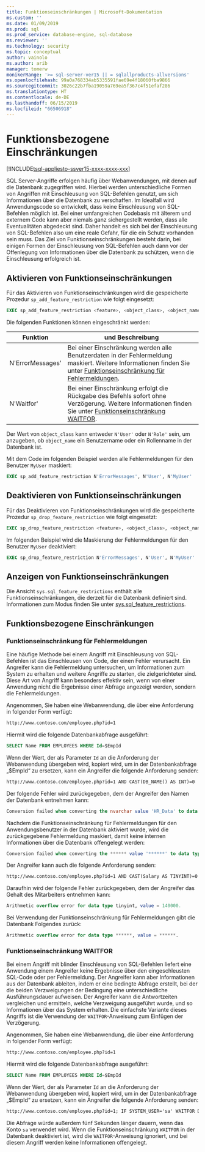 ```yaml
---
title: Funktionseinschränkungen | Microsoft-Dokumentation
ms.custom: ''
ms.date: 01/09/2019
ms.prod: sql
ms.prod_service: database-engine, sql-database
ms.reviewer: ''
ms.technology: security
ms.topic: conceptual
author: vainolo
ms.author: arib
manager: tomerw
monikerRange: '>= sql-server-ver15 || = sqlallproducts-allversions'
ms.openlocfilehash: 99a0a768334ab5335591fae69e4f18060fba9866
ms.sourcegitcommit: 3026c22b7fba19059a769ea5f367c4f51efaf286
ms.translationtype: HT
ms.contentlocale: de-DE
ms.lasthandoff: 06/15/2019
ms.locfileid: "66506918"
---
```

# <a name="feature-restrictions"></a>Funktionsbezogene Einschränkungen

[!INCLUDE[tsql-appliesto-ssver15-xxxx-xxxx-xxx](../../includes/tsql-appliesto-ssver15-xxxx-xxxx-xxx.md)]

SQL Server-Angriffe erfolgen häufig über Webanwendungen, mit denen auf die Datenbank zugegriffen wird. Hierbei werden unterschiedliche Formen von Angriffen mit Einschleusung von SQL-Befehlen genutzt, um sich Informationen über die Datenbank zu verschaffen.  Im Idealfall wird Anwendungscode so entwickelt, dass keine Einschleusung von SQL-Befehlen möglich ist.  Bei einer umfangreichen Codebasis mit älterem und externem Code kann aber niemals ganz sichergestellt werden, dass alle Eventualitäten abgedeckt sind. Daher handelt es sich bei der Einschleusung von SQL-Befehlen also um eine reale Gefahr, für die ein Schutz vorhanden sein muss.  Das Ziel von Funktionseinschränkungen besteht darin, bei einigen Formen der Einschleusung von SQL-Befehlen auch dann vor der Offenlegung von Informationen über die Datenbank zu schützen, wenn die Einschleusung erfolgreich ist.

## <a name="enabling-feature-restrictions"></a>Aktivieren von Funktionseinschränkungen

Für das Aktivieren von Funktionseinschränkungen wird die gespeicherte Prozedur `sp_add_feature_restriction` wie folgt eingesetzt:

```sql
EXEC sp_add_feature_restriction <feature>, <object_class>, <object_name>
```

Die folgenden Funktionen können eingeschränkt werden:

| Funktion          | und Beschreibung |
|------------------|-------------|
| N'ErrorMessages' | Bei einer Einschränkung werden alle Benutzerdaten in der Fehlermeldung maskiert. Weitere Informationen finden Sie unter [Funktionseinschränkung für Fehlermeldungen](#error-messages-feature-restriction). |
| N'Waitfor'       | Bei einer Einschränkung erfolgt die Rückgabe des Befehls sofort ohne Verzögerung. Weitere Informationen finden Sie unter [Funktionseinschränkung WAITFOR](#waitfor-feature-restriction). |

Der Wert von `object_class` kann entweder `N'User'` oder `N'Role'` sein, um anzugeben, ob `object_name` ein Benutzername oder ein Rollenname in der Datenbank ist.

Mit dem Code im folgenden Beispiel werden alle Fehlermeldungen für den Benutzer `MyUser` maskiert:

```sql
EXEC sp_add_feature_restriction N'ErrorMessages', N'User', N'MyUser'
```

## <a name="disabling-feature-restrictions"></a>Deaktivieren von Funktionseinschränkungen

Für das Deaktivieren von Funktionseinschränkungen wird die gespeicherte Prozedur `sp_drop_feature_restriction` wie folgt eingesetzt:

```sql
EXEC sp_drop_feature_restriction <feature>, <object_class>, <object_name>
```

Im folgenden Beispiel wird die Maskierung der Fehlermeldungen für den Benutzer `MyUser` deaktiviert:

```sql
EXEC sp_drop_feature_restriction N'ErrorMessages', N'User', N'MyUser'
```

## <a name="viewing-feature-restrictions"></a>Anzeigen von Funktionseinschränkungen

Die Ansicht `sys.sql_feature_restrictions` enthält alle Funktionseinschränkungen, die derzeit für die Datenbank definiert sind. Informationen zum Modus finden Sie unter [sys.sql_feature_restrictions](../system-catalog-views/sys-sql-feature-restrictions.md).

## <a name="feature-restrictions"></a>Funktionsbezogene Einschränkungen

### <a name="error-messages-feature-restriction"></a>Funktionseinschränkung für Fehlermeldungen

Eine häufige Methode bei einem Angriff mit Einschleusung von SQL-Befehlen ist das Einschleusen von Code, der einen Fehler verursacht.  Ein Angreifer kann die Fehlermeldung untersuchen, um Informationen zum System zu erhalten und weitere Angriffe zu starten, die zielgerichteter sind.  Diese Art von Angriff kann besonders effektiv sein, wenn von einer Anwendung nicht die Ergebnisse einer Abfrage angezeigt werden, sondern die Fehlermeldungen.

Angenommen, Sie haben eine Webanwendung, die über eine Anforderung in folgender Form verfügt:

```html
http://www.contoso.com/employee.php?id=1
```

Hiermit wird die folgende Datenbankabfrage ausgeführt:

```sql
SELECT Name FROM EMPLOYEES WHERE Id=$EmpId
```

Wenn der Wert, der als Parameter `Id` an die Anforderung der Webanwendung übergeben wird, kopiert wird, um in der Datenbankabfrage „$EmpId“ zu ersetzen, kann ein Angreifer die folgende Anforderung senden:

```html
http://www.contoso.com/employee.php?id=1 AND CAST(DB_NAME() AS INT)=0
```

Der folgende Fehler wird zurückgegeben, dem der Angreifer den Namen der Datenbank entnehmen kann:

```sql
Conversion failed when converting the nvarchar value 'HR_Data' to data type int.
```

Nachdem die Funktionseinschränkung für Fehlermeldungen für den Anwendungsbenutzer in der Datenbank aktiviert wurde, wird die zurückgegebene Fehlermeldung maskiert, damit keine internen Informationen über die Datenbank offengelegt werden:

```sql
Conversion failed when converting the ****** value '******' to data type ******.
```

Der Angreifer kann auch die folgende Anforderung senden:

```html
http://www.contoso.com/employee.php?id=1 AND CAST(Salary AS TINYINT)=0
```

Daraufhin wird der folgende Fehler zurückgegeben, dem der Angreifer das Gehalt des Mitarbeiters entnehmen kann:

```sql
Arithmetic overflow error for data type tinyint, value = 140000.
```

Bei Verwendung der Funktionseinschränkung für Fehlermeldungen gibt die Datenbank Folgendes zurück:

```sql
Arithmetic overflow error for data type ******, value = ******.
```

### <a name="waitfor-feature-restriction"></a>Funktionseinschränkung WAITFOR

Bei einem Angriff mit blinder Einschleusung von SQL-Befehlen liefert eine Anwendung einem Angreifer keine Ergebnisse über den eingeschleusten SQL-Code oder per Fehlermeldung. Der Angreifer kann aber Informationen aus der Datenbank ableiten, indem er eine bedingte Abfrage erstellt, bei der die beiden Verzweigungen der Bedingung eine unterschiedliche Ausführungsdauer aufweisen. Der Angreifer kann die Antwortzeiten vergleichen und ermitteln, welche Verzweigung ausgeführt wurde, und so Informationen über das System erhalten. Die einfachste Variante dieses Angriffs ist die Verwendung der `WAITFOR`-Anweisung zum Einfügen der Verzögerung.

Angenommen, Sie haben eine Webanwendung, die über eine Anforderung in folgender Form verfügt:

```html
http://www.contoso.com/employee.php?id=1
```

Hiermit wird die folgende Datenbankabfrage ausgeführt:

```sql
SELECT Name FROM EMPLOYEES WHERE Id=$EmpId
```

Wenn der Wert, der als Parameter `Id` an die Anforderung der Webanwendung übergeben wird, kopiert wird, um in der Datenbankabfrage „$EmpId“ zu ersetzen, kann ein Angreifer die folgende Anforderung senden:

```html
http://www.contoso.com/employee.php?id=1; IF SYSTEM_USER='sa' WAITFOR DELAY '00:00:05'
```

Die Abfrage würde außerdem fünf Sekunden länger dauern, wenn das Konto `sa` verwendet wird. Wenn die Funktionseinschränkung `WAITFOR` in der Datenbank deaktiviert ist, wird die `WAITFOR`-Anweisung ignoriert, und bei diesem Angriff werden keine Informationen offengelegt.
